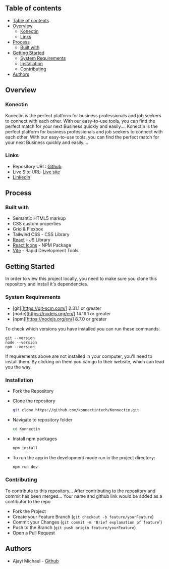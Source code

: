 ## Table of contents

- [Table of contents](#table-of-contents)
- [Overview](#overview)
  - [Konectin](#konectin)
  - [Links](#links)
- [Process](#process)
  - [Built with](#built-with)
- [Getting Started](#getting-started)
  - [System Requirements](#system-requirements)
  - [Installation](#installation)
  - [Contributing](#contributing)
- [Authors](#authors)

## Overview

### Konectin

Konectin is the perfect platform for business professionals and job seekers to connect with each other. With our easy-to-use tools, you can find the perfect match for your next Business quickly and easily....
Konectin is the perfect platform for business professionals and job seekers to connect with each other. With our easy-to-use tools, you can find the perfect match for your next Business quickly and easily....

### Links

- Repository URL: [Github](https://github.com/konnectintech/Konnectin)
- Live Site URL: [Live site](https://konectin.netlify.app)
- [Linkedln](https://www.linkedin.com/company/konectin/)

## Process

### Built with

- Semantic HTML5 markup
- CSS custom properties
- Grid & Flexbox
- Tailwind CSS - CSS Library
- [React](https://reactjs.org/) - JS Library
- [React Icons](https://react-icons.github.io/react-icons/) - NPM Package
- [Vite](https://vitejs.dev/) - Rapid Development Tools

## Getting Started

In order to view this project locally, you need to make sure you clone this repository and install it's dependencies.

### System Requirements

- [git][https://git-scm.com/] 2.31.1 or greater
- [node][https://nodejs.org/en/] 14.16.1 or greater
- [npm][https://nodejs.org/en/] 8.7.0 or greater

To check which versions you have installed you can run these commands:

```
git --version
node --version
npm --version
```

If requirements above are not installed in your computer, you'll need to install them. By clicking on them you can go to their website, which can lead you the way.

### Installation

- Fork the Repository

- Clone the repository
  ```sh
  git clone https://github.com/konnectintech/Konnectin.git
  ```
- Navigate to repository folder
  ```sh
  cd Konnectin
  ```
- Install npm packages
  ```sh
  npm install
  ```
- To run the app in the development mode run in the project directory:
  ```sh
  npm run dev
  ```

### Contributing

To contribute to this repository... After contributing to the repository and commit has been merged... Your name and github link would be added as a contibutor to the repo

- Fork the Project
- Create your Feature Branch (`git checkout -b feature/yourFeature`)
- Commit your Changes (`git commit -m 'Brief explanation of feature`')
- Push to the Branch (`git push origin feature/yourFeature`)
- Open a Pull Request

## Authors

- Ajayi Michael - [Github](https://github.com/Michaelajayi150)
